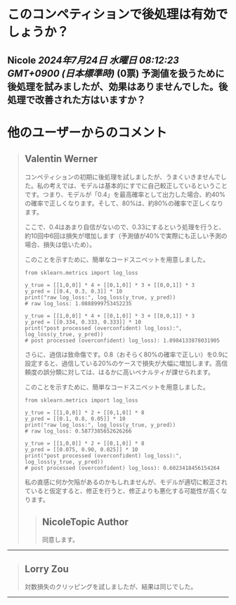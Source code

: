 # このコンペティションで後処理は有効でしょうか？
**Nicole** *2024年7月24日 水曜日 08:12:23 GMT+0900 (日本標準時)* (0票)
予測値を扱うために後処理を試みましたが、効果はありませんでした。後処理で改善された方はいますか？
---
# 他のユーザーからのコメント
> ## Valentin Werner
> 
> コンペティションの初期に後処理を試しましたが、うまくいきませんでした。私の考えでは、モデルは基本的にすでに自己較正しているということです。つまり、モデルが「0.4」を最高確率として出力した場合、約40%の確率で正しくなります。そして、80%は、約80%の確率で正しくなります。
> 
> ここで、0.4はあまり自信がないので、0.33にするという処理を行うと、約10回中6回は損失が増加します（予測値が40%で実際にも正しい予測の場合、損失は低いため）。
> 
> このことを示すために、簡単なコードスニペットを用意しました。
> 
> ```
> from sklearn.metrics import log_loss
> 
> y_true = [[1,0,0]] * 4 + [[0,1,0]] * 3 + [[0,0,1]] * 3
> y_pred = [[0.4, 0.3, 0.3]] * 10
> print("raw log_loss:", log_loss(y_true, y_pred))
> # raw log_loss: 1.0888999753452235
> 
> y_true = [[1,0,0]] * 4 + [[0,1,0]] * 3 + [[0,0,1]] * 3
> y_pred = [[0.334, 0.333, 0.333]] * 10
> print("post processed (overconfident) log_loss):", log_loss(y_true, y_pred))
> # post processed (overconfident) log_loss): 1.0984133878031905
> 
> ```
> 
> さらに、過信は致命傷です。0.8（おそらく80%の確率で正しい）を0.9に設定すると、過信している20%のケースで損失が大幅に増加します。高信頼度の誤分類に対しては、はるかに高いペナルティが課せられます。
> 
> このことを示すために、簡単なコードスニペットを用意しました。
> 
> ```
> from sklearn.metrics import log_loss
> 
> y_true = [[1,0,0]] * 2 + [[0,1,0]] * 8
> y_pred = [[0.1, 0.8, 0.05]] * 10
> print("raw log_loss:", log_loss(y_true, y_pred))
> # raw log_loss: 0.5877385652626266
> 
> y_true = [[1,0,0]] * 2 + [[0,1,0]] * 8
> y_pred = [[0.075, 0.90, 0.025]] * 10
> print("post processed (overconfident) log_loss):", log_loss(y_true, y_pred))
> # post processed (overconfident) log_loss): 0.6023418456154264
> 
> ```
> 
> 私の直感に何か欠陥があるのかもしれませんが、モデルが適切に較正されていると仮定すると、修正を行うと、修正よりも悪化する可能性が高くなります。
> 
> 
> 
> > ## NicoleTopic Author
> > 
> > 同意します。
> > 
> > 
> > 
---
> ## Lorry Zou
> 
> 対数損失のクリッピングを試しましたが、結果は同じでした。
> 
> 
> 
---

